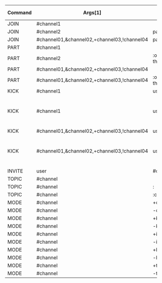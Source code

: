 | Command | Args[1] | Args[2] | Args[3] | Spalte 5 | Spalte 6 |
| ------- | ------- | ------- | ------- | -------- | -------- |
| JOIN    | #channel1 |         |         |          |          |
| JOIN    | #channel2 | password1 |         |          |          |
| JOIN    | #channel01,&channel02,+channel03,!channel04 | password01,password02 |         |          |          |
| PART    | #channel1 |         |         |          |          |
| PART    | #channel2 | :one reason for leaving the channel |         |          |          |
| PART    | #channel01,&channel02,+channel03,!channel04 |         |         |          |          |
| PART    | #channel01,&channel02,+channel03,!channel04 | :one reason for leaving the channel |         |          |          |
| KICK    | #channel1 | user1   |         |          |          |
| KICK    | #channel1 | user1   | :reason for kicking user out of the channel |          |          |
| KICK    | #channel01,&channel02,+channel03,!channel04 | user1,user2 |         |          |          |
| KICK    | #channel01,&channel02,+channel03,!channel04 | user1,user2 | :reason for kicking user out of the channel |          |          |
| INVITE  | user    | #channel |         |          |          |
| TOPIC   | #channel |         |         |          |          |
| TOPIC   | #channel | :       |         |          |          |
| TOPIC   | #channel | :changed Topic here |         |          |          |
| MODE    | #channel | +o      | user1   |          |          |
| MODE    | #channel | -o      | user1   |          |          |
| MODE    | #channel | +k      | password1 |          |          |
| MODE    | #channel | -k      | password1 |          |          |
| MODE    | #channel | +i      |         |          |          |
| MODE    | #channel | -i      |         |          |          |
| MODE    | #channel | +l      | 10      |          |          |
| MODE    | #channel | -l      |         |          |          |
| MODE    | #channel | +t      |         |          |          |
| MODE    | #channel | -t      |         |          |          |
